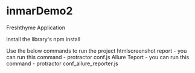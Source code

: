 # inmarDemo2
Freshthyme Application

install the library's
npm install


Use the below commands to run the project
htmlscreenshot report - you can run this command - protractor conf.js
Allure Teport - you can run this command - protractor conf_allure_reporter.js
